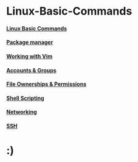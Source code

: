 # Linux-Basic-Commands
#### [Linux Basic Commands](https://github.com/karnatisrinivas/Linux-Basics/blob/main/Linux%20Basic%20Commands.md)
#### [Package manager](https://github.com/karnatisrinivas/Linux-Basics/blob/main/Package-manager.md)
#### [Working with Vim](https://github.com/karnatisrinivas/Linux-Basics/blob/main/Working%20with%20Vim.md)
#### [Accounts & Groups](https://github.com/karnatisrinivas/Linux-Basics/blob/main/Accounts%26Groups.md)
#### [File Ownerships & Permissions](https://github.com/karnatisrinivas/Linux-Basics/blob/main/File%20Ownership%20%26%20Permissions.md)
#### [Shell Scripting](https://github.com/karnatisrinivas/Linux-Basics/blob/main/Shell%20Scripting.md)
#### [Networking](https://github.com/karnatisrinivas/Linux-Basics/blob/main/Networking.md)
#### [SSH](https://github.com/karnatisrinivas/Linux-Basics/blob/main/SSH%20.md)

# :)
